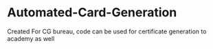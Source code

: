 # Automated-Card-Generation
 Created For CG bureau, code can be used for certificate generation to academy as well
